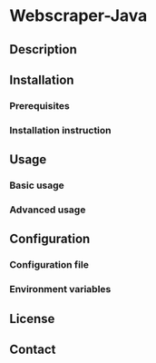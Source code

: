 # Webscraper-Java

## Description

## Installation

### Prerequisites

### Installation instruction

## Usage

### Basic usage

### Advanced usage

## Configuration

### Configuration file

### Environment variables

## License

## Contact
